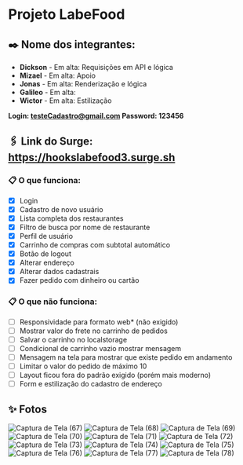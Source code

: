 # Projeto LabeFood

## ✒️ Nome dos integrantes: 
- **Dickson**  - Em alta: Requisições em API e lógica
- **Mizael** - Em alta: Apoio
- **Jonas** - Em alta: Renderização e lógica
- **Galileo** - Em alta: 
- **Wictor** - Em alta: Estilização

**Login: testeCadastro@gmail.com Password: 123456**
## 🖇️ Link do Surge: https://hookslabefood3.surge.sh


### 📋 O que funciona:
 - [x] Login
 - [x] Cadastro de novo usuário
 - [x] Lista completa dos restaurantes
 - [x] Filtro de busca por nome de restaurante
 - [x] Perfil de usuário
 - [x] Carrinho de compras com subtotal automático
 - [x] Botão de logout
 - [x] Alterar endereço
 - [x] Alterar dados cadastrais
 - [x] Fazer pedido com dinheiro ou cartão

### 📋 O que não funciona: 
- [ ] Responsividade para formato web* (não exigido)
- [ ] Mostrar valor do frete no carrinho de pedidos
- [ ] Salvar o carrinho no localstorage
- [ ] Condicional de carrinho vazio mostrar mensagem
- [ ] Mensagem na tela para mostrar que existe pedido em andamento
- [ ] Limitar o valor do pedido de máximo 10
- [ ] Layout ficou fora do padrão exigido (porém mais moderno)
- [ ] Form e estilização do cadastro de endereço

## ✨ Fotos
![Captura de Tela (67)](https://user-images.githubusercontent.com/62776224/182045178-2bc44a32-aa73-448c-810c-f390e243a618.png)
![Captura de Tela (68)](https://user-images.githubusercontent.com/62776224/182045179-2aa374f9-97f3-4c5d-ad47-16e1d2f65651.png)
![Captura de Tela (69)](https://user-images.githubusercontent.com/62776224/182045181-03e438c9-eed4-4827-9661-377ff302174e.png)
![Captura de Tela (70)](https://user-images.githubusercontent.com/62776224/182045183-bf911c5f-b1c3-474e-828e-0a7366873a91.png)
![Captura de Tela (71)](https://user-images.githubusercontent.com/62776224/182045185-7bd1da62-146e-482c-b747-21a2de3d60c1.png)
![Captura de Tela (72)](https://user-images.githubusercontent.com/62776224/182045186-197c3c96-f830-4a14-b837-ec77397712fc.png)
![Captura de Tela (73)](https://user-images.githubusercontent.com/62776224/182045188-95be23f8-5b2b-4f74-b3a1-77c5dcfe03dd.png)
![Captura de Tela (74)](https://user-images.githubusercontent.com/62776224/182045190-617ccfaa-83b6-46ac-b01e-8f0a3058a793.png)
![Captura de Tela (75)](https://user-images.githubusercontent.com/62776224/182045193-ad5b9f21-1dee-40bd-88f5-c3999c97b8fd.png)
![Captura de Tela (76)](https://user-images.githubusercontent.com/62776224/182045194-1b8df940-20f7-46e6-bc1d-c5cf0d6e6c94.png)
![Captura de Tela (77)](https://user-images.githubusercontent.com/62776224/182045197-90295ead-9b09-4530-bfab-0bbf71775932.png)
![Captura de Tela (78)](https://user-images.githubusercontent.com/62776224/182045201-5d2d7d7f-b347-477f-ba75-becd678d1012.png)


